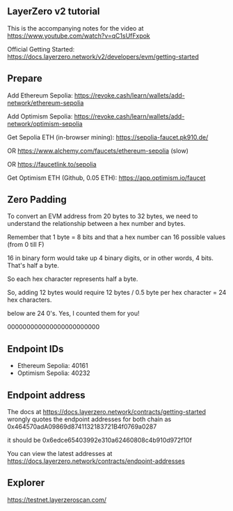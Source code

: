 ## LayerZero v2 tutorial

This is the accompanying notes for the video at https://www.youtube.com/watch?v=qC1sUfFxpok

Official Getting Started: https://docs.layerzero.network/v2/developers/evm/getting-started

## Prepare

Add Ethereum Sepolia: https://revoke.cash/learn/wallets/add-network/ethereum-sepolia

Add Optimism Sepolia: https://revoke.cash/learn/wallets/add-network/optimism-sepolia


Get Sepolia ETH (in-browser mining): https://sepolia-faucet.pk910.de/

OR https://www.alchemy.com/faucets/ethereum-sepolia (slow)

OR https://faucetlink.to/sepolia

Get Optimism ETH (Github, 0.05 ETH): https://app.optimism.io/faucet


## Zero Padding

To convert an EVM address from 20 bytes to 32 bytes, we need to understand the relationship between a hex number and bytes.

Remember that 1 byte = 8 bits and that a hex number can 16 possible values (from 0 till F)

16 in binary form would take up 4 binary digits, or in other words, 4 bits. That's half a byte.

So each hex character represents half a byte.

So, adding 12 bytes would require 12 bytes / 0.5 byte per hex character = 24 hex characters.

below are 24 0's. Yes, I counted them for you!

000000000000000000000000 

## Endpoint IDs

* Ethereum Sepolia: 40161
* Optimism Sepolia: 40232

## Endpoint address

The docs at https://docs.layerzero.network/contracts/getting-started wrongly quotes the endpoint addresses for both chain as 0x464570adA09869d8741132183721B4f0769a0287

it should be 0x6edce65403992e310a62460808c4b910d972f10f

You can view the latest addresses at https://docs.layerzero.network/contracts/endpoint-addresses

## Explorer

https://testnet.layerzeroscan.com/
